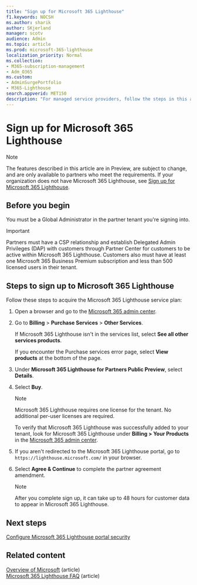 ```yaml
---
title: "Sign up for Microsoft 365 Lighthouse"
f1.keywords: NOCSH
ms.author: sharik
author: SKjerland
manager: scotv
audience: Admin
ms.topic: article
ms.prod: microsoft-365-lighthouse
localization_priority: Normal
ms.collection:
- M365-subscription-management
- Adm_O365
ms.custom:
- AdminSurgePortfolio
- M365-Lighthouse                         
search.appverid: MET150
description: "For managed service providers, follow the steps in this article to sign up for Microsoft 365 Lighthouse. "
---
```


# Sign up for Microsoft 365 Lighthouse

> [!NOTE]
> The features described in this article are in Preview, are subject to change, and are only available to partners who meet the requirements. If your organization does not have Microsoft 365 Lighthouse, see [Sign up for Microsoft 365 Lighthouse](sign-up-m365-lighthouse.md).

## Before you begin

You must be a Global Administrator in the partner tenant you're signing into.

> [!IMPORTANT] 
> Partners must have a CSP relationship and establish Delegated Admin Privileges (DAP) with customers through Partner Center for customers to be active within Microsoft 365 Lighthouse. Customers also must have at least one Microsoft 365 Business Premium subscription and less than 500 licensed users in their tenant.   

## Steps to sign up to Microsoft 365 Lighthouse

Follow these steps to acquire the Microsoft 365 Lighthouse service plan:

1. Open a browser and go to the [Microsoft 365 admin center](https://admin.microsoft.com). 

1. Go to **Billing** > **Purchase Services** > **Other Services**.

    If Microsoft 365 Lighthouse isn't in the services list, select **See all other services products**.

    If you encounter the Purchase services error page, select **View products** at the bottom of the page.

1. Under **Microsoft 365 Lighthouse for Partners Public Preview**, select **Details**. 

1. Select **Buy**.

    > [!NOTE]
    > Microsoft 365 Lighthouse requires one license for the tenant. No additional per-user licenses are required. 

    To verify that Microsoft 365 Lighthouse was successfully added to your tenant, look for Microsoft 365 Lighthouse under **Billing > Your Products** in the [Microsoft 365 admin center](https://admin.microsoft.com).

1. If you aren't redirected to the Microsoft 365 Lighthouse portal, go to `https://lighthouse.microsoft.com/` in your browser.

1. Select **Agree & Continue** to complete the partner agreement amendment.

    > [!NOTE]
    > After you complete sign up, it can take up to 48 hours for customer data to appear in Microsoft 365 Lighthouse.

## Next steps

[Configure Microsoft 365 Lighthouse portal security]() 

## Related content

[Overview of Microsoft](overview-m365-lighthouse.md) (article)\
[Microsoft 365 Lighthouse FAQ]() (article)